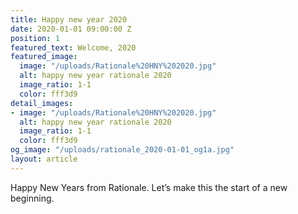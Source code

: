 ```yaml
---
title: Happy new year 2020
date: 2020-01-01 09:00:00 Z
position: 1
featured_text: Welcome, 2020
featured_image:
  image: "/uploads/Rationale%20HNY%202020.jpg"
  alt: happy new year rationale 2020
  image_ratio: 1-1
  color: fff3d9
detail_images:
- image: "/uploads/Rationale%20HNY%202020.jpg"
  alt: happy new year rationale 2020
  image_ratio: 1-1
  color: fff3d9
og_image: "/uploads/rationale_2020-01-01_og1a.jpg"
layout: article
---
```


Happy New Years from Rationale. Let’s make this the start of a new beginning.